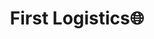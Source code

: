 ---
title: "First Logistics🌐"
description: "Agentes de carga especializados en operaciones de logística internacional con amplia experiencia en el mercado logístico colombiano."
avatar: "https://nextui.org/images/card-example-5.jpeg"
imga: "https://nextui.org/images/card-example-4.jpeg"
link: "www.bellatrix.com.co"
---